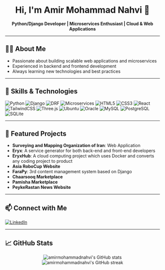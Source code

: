 <div align="center">
  <h1>Hi, I'm Amir Mohammad Nahvi 👋</h1>
  <p><b>Python/Django Developer | Microservices Enthusiast | Cloud & Web Applications</b></p>
</div>

---

## 🧑‍💻 About Me

- Passionate about building scalable web applications and microservices
- Experienced in backend and frontend development
- Always learning new technologies and best practices

---

## 🚀 Skills & Technologies

![Python](https://img.shields.io/badge/-Python-3776AB?style=flat&logo=python&logoColor=white)
![Django](https://img.shields.io/badge/-Django-092E20?style=flat&logo=django&logoColor=white)
![DRF](https://img.shields.io/badge/-Django%20Rest%20Framework-red?style=flat)
![Microservices](https://img.shields.io/badge/-Microservices-blue?style=flat)
![HTML5](https://img.shields.io/badge/-HTML5-E34F26?style=flat&logo=html5&logoColor=white)
![CSS3](https://img.shields.io/badge/-CSS3-1572B6?style=flat&logo=css3)
![React](https://img.shields.io/badge/-React-61DAFB?style=flat&logo=react&logoColor=black)
![TailwindCSS](https://img.shields.io/badge/-TailwindCSS-38B2AC?style=flat&logo=tailwind-css&logoColor=white)
![Three.js](https://img.shields.io/badge/-Three.js-000000?style=flat)
![Ubuntu](https://img.shields.io/badge/-Ubuntu-E95420?style=flat&logo=ubuntu&logoColor=white)
![Oracle](https://img.shields.io/badge/-Oracle-F80000?style=flat&logo=oracle&logoColor=white)
![MySQL](https://img.shields.io/badge/-MySQL-4479A1?style=flat&logo=mysql&logoColor=white)
![PostgreSQL](https://img.shields.io/badge/-PostgreSQL-336791?style=flat&logo=postgresql&logoColor=white)
![SQLite](https://img.shields.io/badge/-SQLite-003B57?style=flat&logo=sqlite&logoColor=white)

---

## 🌟 Featured Projects

- **Surveying and Mapping Organization of Iran**: Web Application
- **Eryx**: A service generator for both back-end and front-end developers
- **EryxHub**: A cloud computing project which uses Docker and converts any coding project to product
- **Asia RoboCup Website**
- **FaraPy**: 3rd content management system based on Django
- **Chaarsooq Marketplace**
- **Pamisha Marketplace**
- **PeykeRastan News Website**

---

## 📫 Connect with Me

[![LinkedIn](https://img.shields.io/badge/-LinkedIn-0077B5?style=flat&logo=linkedin&logoColor=white)](https://www.linkedin.com/in/nahvi)

---

## 📈 GitHub Stats

<p align="center">
  <img src="https://github-readme-stats.vercel.app/api?username=amirmohammadnahvi&show_icons=true&theme=radical" alt="amirmohammadnahvi's GitHub stats" />
  <br/>
  <img src="https://github-readme-streak-stats.herokuapp.com/?user=amirmohammadnahvi&theme=radical" alt="amirmohammadnahvi's GitHub streak" />
</p>
